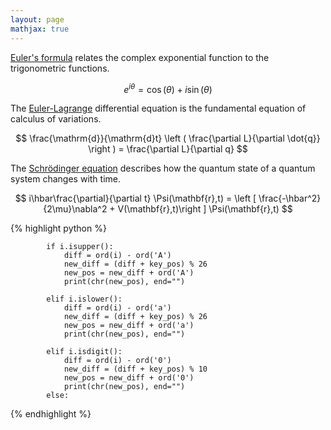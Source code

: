 ```yaml
---
layout: page
mathjax: true
---
```


[Euler's formula](https://en.wikipedia.org/wiki/Euler%27s_formula) relates the  complex exponential function to the trigonometric functions.

$$ e^{i\theta}=\cos(\theta)+i\sin(\theta) $$

The [Euler-Lagrange](https://en.wikipedia.org/wiki/Lagrangian_mechanics) differential equation is the fundamental equation of calculus of variations.

$$ \frac{\mathrm{d}}{\mathrm{d}t} \left ( \frac{\partial L}{\partial \dot{q}} \right ) = \frac{\partial L}{\partial q} $$

The [Schrödinger equation](https://en.wikipedia.org/wiki/Schr%C3%B6dinger_equation) describes how the quantum state of a quantum system changes with time.

$$ i\hbar\frac{\partial}{\partial t} \Psi(\mathbf{r},t) = \left [ \frac{-\hbar^2}{2\mu}\nabla^2 + V(\mathbf{r},t)\right ] \Psi(\mathbf{r},t) $$

{% highlight python %}

			if i.isupper(): 
				diff = ord(i) - ord('A')
				new_diff = (diff + key_pos) % 26
				new_pos = new_diff + ord('A')
				print(chr(new_pos), end="")
			 
			elif i.islower():
				diff = ord(i) - ord('a')
				new_diff = (diff + key_pos) % 26
				new_pos = new_diff + ord('a')
				print(chr(new_pos), end="")	
		
			elif i.isdigit():
				diff = ord(i) - ord('0')
				new_diff = (diff + key_pos) % 10
				new_pos = new_diff + ord('0')
				print(chr(new_pos), end="")
			else:

{% endhighlight %}
